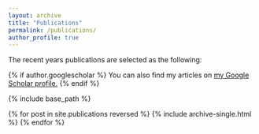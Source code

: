```yaml
---
layout: archive
title: "Publications"
permalink: /publications/
author_profile: true
---
```

The recent years publications are selected as the following:

{% if author.googlescholar %}
  You can also find my articles on <u><a href="{{author.googlescholar}}">my Google Scholar profile</a>.</u>
{% endif %}

{% include base_path %}

{% for post in site.publications reversed %}
  {% include archive-single.html %}
{% endfor %}
